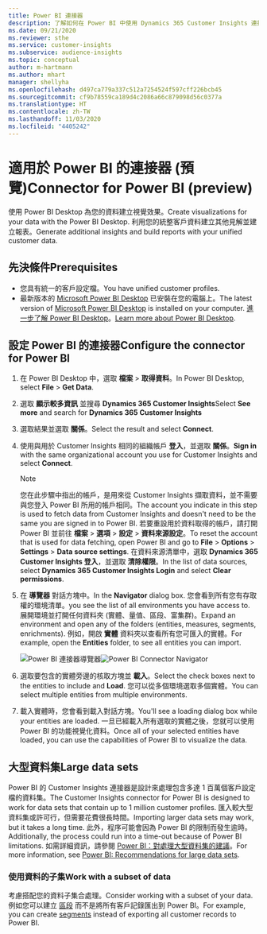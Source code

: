 ```yaml
---
title: Power BI 連接器
description: 了解如何在 Power BI 中使用 Dynamics 365 Customer Insights 連接器。
ms.date: 09/21/2020
ms.reviewer: sthe
ms.service: customer-insights
ms.subservice: audience-insights
ms.topic: conceptual
author: m-hartmann
ms.author: mhart
manager: shellyha
ms.openlocfilehash: d497ca779a337c512a7254524f597cff226bcb45
ms.sourcegitcommit: cf9b78559ca189d4c2086a66c879098d56c0377a
ms.translationtype: HT
ms.contentlocale: zh-TW
ms.lasthandoff: 11/03/2020
ms.locfileid: "4405242"
---
```

# <a name="connector-for-power-bi-preview"></a><span data-ttu-id="7b432-103">適用於 Power BI 的連接器 (預覽)</span><span class="sxs-lookup"><span data-stu-id="7b432-103">Connector for Power BI (preview)</span></span>

<span data-ttu-id="7b432-104">使用 Power BI Desktop 為您的資料建立視覺效果。</span><span class="sxs-lookup"><span data-stu-id="7b432-104">Create visualizations for your data with the Power BI Desktop.</span></span> <span data-ttu-id="7b432-105">利用您的統整客戶資料建立其他見解並建立報表。</span><span class="sxs-lookup"><span data-stu-id="7b432-105">Generate additional insights and build reports with your unified customer data.</span></span>

## <a name="prerequisites"></a><span data-ttu-id="7b432-106">先決條件</span><span class="sxs-lookup"><span data-stu-id="7b432-106">Prerequisites</span></span>

- <span data-ttu-id="7b432-107">您具有統一的客戶設定檔。</span><span class="sxs-lookup"><span data-stu-id="7b432-107">You have unified customer profiles.</span></span>
- <span data-ttu-id="7b432-108">最新版本的 [Microsoft Power BI Desktop](https://powerbi.microsoft.com/desktop/) 已安裝在您的電腦上。</span><span class="sxs-lookup"><span data-stu-id="7b432-108">The latest version of [Microsoft Power BI Desktop](https://powerbi.microsoft.com/desktop/) is installed on your computer.</span></span> <span data-ttu-id="7b432-109">[進一步了解 Power BI Desktop](https://docs.microsoft.com/power-bi/desktop-what-is-desktop)。</span><span class="sxs-lookup"><span data-stu-id="7b432-109">[Learn more about Power BI Desktop](https://docs.microsoft.com/power-bi/desktop-what-is-desktop).</span></span>

## <a name="configure-the-connector-for-power-bi"></a><span data-ttu-id="7b432-110">設定 Power BI 的連接器</span><span class="sxs-lookup"><span data-stu-id="7b432-110">Configure the connector for Power BI</span></span>

1. <span data-ttu-id="7b432-111">在 Power BI Desktop 中，選取 **檔案** > **取得資料**。</span><span class="sxs-lookup"><span data-stu-id="7b432-111">In Power BI Desktop, select **File** > **Get Data**.</span></span>

1. <span data-ttu-id="7b432-112">選取 **顯示較多資訊** 並搜尋 **Dynamics 365 Customer Insights**</span><span class="sxs-lookup"><span data-stu-id="7b432-112">Select **See more** and search for **Dynamics 365 Customer Insights**</span></span>

1. <span data-ttu-id="7b432-113">選取結果並選取 **關係**。</span><span class="sxs-lookup"><span data-stu-id="7b432-113">Select the result and select **Connect**.</span></span>

1. <span data-ttu-id="7b432-114">使用與用於 Customer Insights 相同的組織帳戶 **登入**，並選取 **關係**。</span><span class="sxs-lookup"><span data-stu-id="7b432-114">**Sign in** with the same organizational account you use for Customer Insights and select **Connect**.</span></span>
   > [!NOTE]
   > <span data-ttu-id="7b432-115">您在此步驟中指出的帳戶，是用來從 Customer Insights 擷取資料，並不需要與您登入 Power BI 所用的帳戶相同。</span><span class="sxs-lookup"><span data-stu-id="7b432-115">The account you indicate in this step is used to fetch data from Customer Insights and doesn't need to be the same you are signed in to Power BI.</span></span> <span data-ttu-id="7b432-116">若要重設用於資料取得的帳戶，請打開 Power BI 並前往 **檔案** > **選項** > **設定** > **資料來源設定**。</span><span class="sxs-lookup"><span data-stu-id="7b432-116">To reset the account that is used for data fetching, open Power BI and go to **File** > **Options** > **Settings** > **Data source settings**.</span></span> <span data-ttu-id="7b432-117">在資料來源清單中，選取 **Dynamics 365 Customer Insights 登入**，並選取 **清除權限**。</span><span class="sxs-lookup"><span data-stu-id="7b432-117">In the list of data sources, select **Dynamics 365 Customer Insights Login** and select **Clear permissions**.</span></span>  

1. <span data-ttu-id="7b432-118">在 **導覽器** 對話方塊中。</span><span class="sxs-lookup"><span data-stu-id="7b432-118">In the **Navigator** dialog box.</span></span> <span data-ttu-id="7b432-119">您會看到所有您有存取權的環境清單。</span><span class="sxs-lookup"><span data-stu-id="7b432-119">you see the list of all environments you have access to.</span></span> <span data-ttu-id="7b432-120">展開環境並打開任何資料夾 (實體、量值、區段、富集群)。</span><span class="sxs-lookup"><span data-stu-id="7b432-120">Expand an environment and open any of the folders (entities, measures, segments, enrichments).</span></span> <span data-ttu-id="7b432-121">例如，開啟 **實體** 資料夾以查看所有您可匯入的實體。</span><span class="sxs-lookup"><span data-stu-id="7b432-121">For example, open the **Entities** folder, to see all entities you can import.</span></span>

   <span data-ttu-id="7b432-122">![Power BI 連接器導覽器](media/power-bi-navigator.png "Power BI 連接器導覽器")</span><span class="sxs-lookup"><span data-stu-id="7b432-122">![Power BI Connector Navigator](media/power-bi-navigator.png "Power BI Connector Navigator")</span></span>

1. <span data-ttu-id="7b432-123">選取要包含的實體旁邊的核取方塊並 **載入**。</span><span class="sxs-lookup"><span data-stu-id="7b432-123">Select the check boxes next to the entities to include and **Load**.</span></span> <span data-ttu-id="7b432-124">您可以從多個環境選取多個實體。</span><span class="sxs-lookup"><span data-stu-id="7b432-124">You can select multiple entities from multiple environments.</span></span>

1. <span data-ttu-id="7b432-125">載入實體時，您會看到載入對話方塊。</span><span class="sxs-lookup"><span data-stu-id="7b432-125">You'll see a loading dialog box while your entities are loaded.</span></span> <span data-ttu-id="7b432-126">一旦已經載入所有選取的實體之後，您就可以使用 Power BI 的功能視覺化資料。</span><span class="sxs-lookup"><span data-stu-id="7b432-126">Once all of your selected entities have loaded, you can use the capabilities of Power BI to visualize the data.</span></span>

## <a name="large-data-sets"></a><span data-ttu-id="7b432-127">大型資料集</span><span class="sxs-lookup"><span data-stu-id="7b432-127">Large data sets</span></span>

<span data-ttu-id="7b432-128">Power BI 的 Customer Insights 連接器是設計來處理包含多達 1 百萬個客戶設定檔的資料集。</span><span class="sxs-lookup"><span data-stu-id="7b432-128">The Customer Insights connector for Power BI is designed to work for data sets that contain up to 1 million customer profiles.</span></span> <span data-ttu-id="7b432-129">匯入較大型資料集或許可行，但需要花費很長時間。</span><span class="sxs-lookup"><span data-stu-id="7b432-129">Importing larger data sets may work, but it takes a long time.</span></span> <span data-ttu-id="7b432-130">此外，程序可能會因為 Power BI 的限制而發生逾時。</span><span class="sxs-lookup"><span data-stu-id="7b432-130">Additionally, the process could run into a time-out because of Power BI limitations.</span></span> <span data-ttu-id="7b432-131">如需詳細資訊，請參閱 [Power BI：對處理大型資料集的建議](https://docs.microsoft.com/power-bi/admin/service-premium-what-is#large-datasets)。</span><span class="sxs-lookup"><span data-stu-id="7b432-131">For more information, see [Power BI: Recommendations for large data sets](https://docs.microsoft.com/power-bi/admin/service-premium-what-is#large-datasets).</span></span> 

### <a name="work-with-a-subset-of-data"></a><span data-ttu-id="7b432-132">使用資料的子集</span><span class="sxs-lookup"><span data-stu-id="7b432-132">Work with a subset of data</span></span>

<span data-ttu-id="7b432-133">考慮搭配您的資料子集合處理。</span><span class="sxs-lookup"><span data-stu-id="7b432-133">Consider working with a subset of your data.</span></span> <span data-ttu-id="7b432-134">例如您可以建立 [區段](segments.md) 而不是將所有客戶記錄匯出到 Power BI。</span><span class="sxs-lookup"><span data-stu-id="7b432-134">For example, you can create [segments](segments.md) instead of exporting all customer records to Power BI.</span></span>
